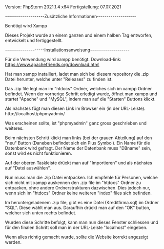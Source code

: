 # 
 Version: PhpStorm 2021.1.4 x64
 Fertigstellung: 07.07.2021
 
 --------------------Zusätzliche Informationen--------------------
 
 Benötigt wird Xampp

 Dieses Projekt wurde an einem ganzen und einem halben Tag 
 entworfen, entwickelt und fertiggestellt.
 

 --------------------Installationsanweisung--------------------
 
 Für die Verwendung wird xampp benötigt.
 Download-link: https://www.apachefriends.org/download.html


 Hat man xampp installiert, ladet man sich bei diesem repository die .zip Datei herunter, welche unter "Releases" zu finden ist.
 
 Das .zip file legt man im "htdocs" Ordner, welches sich im xampp Ordner befindet.
 Wenn der vorherige Schritt erledigt wurde, öffnet man xampp und startet "Apache" und "MySQL", indem man auf die "Starten" Buttons klickt.


 Als nächstes fügt man diesen Link im Browser ein (in der URL-Leiste).
 http://localhost/phpmyadmin/
 
 Was erscheinen sollte, ist "phpmyadmin" ganz gross geschrieben und weiteres.


 Beim nächsten Schritt klickt man links (bei der grauen Abteilung) auf den "neu" Button (Daneben befindet sich ein Plus Symbol).
 Ein Name für die Datenbank wird gefragt.
 Der Name der Datenbank muss "DBname" sein, sonst wird es nicht funktionieren.
 
 Auf der oberen Taskleiste drückt man auf "Importieren" und
 als nächstes auf "Datei auswählen".


 Nun muss man die .zip Datei entpacken.
 Ich empfehle für Personen, welche sich nicht mit xampp auskennen
 den .zip file im "htdocs" Ordner zu entpacken, ohne andere Ordnerstrukturen dazwischen.
 Dies jedoch nur, wenn sich im "htdocs" Ordner keine weiteren
 "index" files sich befinden.


 Im heruntergeladenem .zip file, gibt es eine Datei (Kreditfirma.sql) im Ordner "SQL".
 Diese wählt man aus.
 Daraufhin drückt man auf den "OK" button, welcher sich unten rechts befindet.

 Wurden diese Schritte befolgt, kann man nun dieses Fenster schliessen und für den finalen Schritt soll man in der URL-Leiste "localhost" eingeben.


 Wenn alles richtig gemacht wurde, sollte die Website korrekt angezeigt werden.
 
